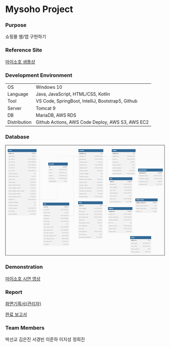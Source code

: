 # Mysoho Project

### Purpose

쇼핑몰 웹/앱 구현하기

### Reference Site

[마이소호 샘플샵](https://sohonara.mysoho.com/)

### Development Environment

|              |                                                   |
| ------------ | ------------------------------------------------- |
| OS           | Windows 10                                        |
| Language     | Java, JavaScript, HTML/CSS, Kotlin                |
| Tool         | VS Code, SpringBoot, IntelliJ, Bootstrap5, Github |
| Server       | Tomcat 9                                          |
| DB           | MariaDB, AWS RDS                                  |
| Distribution | Github Actions, AWS Code Deploy, AWS S3, AWS EC2  |

### Database

<img src="./ERD.png">

### Demonstration

[마이소호 시연 영상](https://youtu.be/A38tptt7irM)

### Report

[화면기획서(관리자)](./화면기획서-관리자.pdf)

[완료 보고서](./mysoho완료보고서.pdf)

### Team Members

박선교 김은진 서경빈 이준하 이지성 정희진
